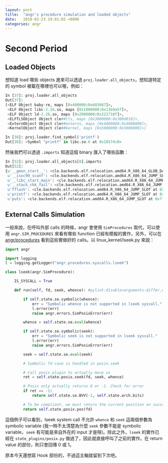 ```yaml
---
layout: post
title:  "angr's procedure simulation and loaded objects"
date:   2018-02-23 19:01:02 +0800
categories: angr
---
```


# Second Period

## Loaded Objects

想知道 load 哪些 objects 進來可以透過 ```proj.loader.all_objects```，想知道特定的 symbol 被載在哪裡也可以喔，例如：

```python
In [37]: proj.loader.all_objects
Out[37]:
[<ELF Object baby-re, maps [0x400000:0x603067]>,
 <ELF Object libc-2.26.so, maps [0x1000000:0x13b9a5f]>,
 <ELF Object ld-2.26.so, maps [0x2000000:0x222710f]>,
 <ELFTLSObject Object cle##tls, maps [0x3000000:0x300d010]>,
 <ExternObject Object cle##externs, maps [0x4000000:0x4008000]>,
 <KernelObject Object cle##kernel, maps [0x5000000:0x5008000]>]

In [38]: proj.loader.find_symbol('printf')
Out[38]: <Symbol "printf" in libc.so.6 at 0x10574c0>
 ```

然後我們可以透過 ```.imports``` 知道這個 binary 匯入了哪些函數：

```python
In [52]: proj.loader.all_objects[0].imports
Out[52]:
{u'__gmon_start__': <cle.backends.elf.relocation.amd64.R_X86_64_GLOB_DAT at 0x7fdbdd8ed750>,
 u'__isoc99_scanf': <cle.backends.elf.relocation.amd64.R_X86_64_JUMP_SLOT at 0x7fdbdd8edb50>,
 u'__libc_start_main': <cle.backends.elf.relocation.amd64.R_X86_64_JUMP_SLOT at 0x7fdbdd8ed690>,
 u'__stack_chk_fail': <cle.backends.elf.relocation.amd64.R_X86_64_JUMP_SLOT at 0x7fdbdd8ed610>,
 u'fflush': <cle.backends.elf.relocation.amd64.R_X86_64_JUMP_SLOT at 0x7fdbdd8ed990>,
 u'printf': <cle.backends.elf.relocation.amd64.R_X86_64_JUMP_SLOT at 0x7fdbdd8ed890>,
 u'puts': <cle.backends.elf.relocation.amd64.R_X86_64_JUMP_SLOT at 0x7fdbdd8ed8d0>}
 ```

## External Calls Simulation

一般來說，在呼叫外部 calls 的時候，angr 會使用 ```SimProcedures``` 取代，可以使用 ```angr.SIM_PROCEDURES``` 來看有哪些 function 已經有模擬的實作，另外，可以在 [angr/procedures](https://github.com/angr/angr/tree/master/angr/procedures) 看到這些實做好的 calls。以 linux_kernel/lseek.py 來說：

```python
import angr

import logging
l = logging.getLogger("angr.procedures.syscalls.lseek")

class lseek(angr.SimProcedure):

    IS_SYSCALL = True

    def run(self, fd, seek, whence): #pylint:disable=arguments-differ,unused-argument

        if self.state.se.symbolic(whence):
            err = "Symbolic whence is not supported in lseek syscall."
            l.error(err)
            raise angr.errors.SimPosixError(err)

        whence = self.state.se.eval(whence)

        if self.state.se.symbolic(seek):
            err = "Symbolic seek is not supported in lseek syscall."
            l.error(err)
            raise angr.errors.SimPosixError(err)

        seek = self.state.se.eval(seek)

        # Symbolic fd case is handled in posix.seek

        # Call posix plugin to actually move us
        ret = self.state.posix.seek(fd, seek, whence)

        # Posix only actually returns 0 or -1. Check for error
        if ret == -1:
            return self.state.se.BVV(-1, self.state.arch.bits)

        # To be compliant, we must return the current position on success
        return self.state.posix.pos(fd)
```

這個例子可以看到，lseek system call 不允許 ```whence``` 和 ```seek``` 這兩個參數為 symbolic variable (我一時不太清楚為什麼 ```seek``` 參數不能是 symbolic variable，```seek``` 有可能是來自外在的 input 才是呀)。除此之外，```lseek``` 的實作已經在 ```state_plugins/posix.py``` 做過了，因此就直接呼叫了之前的實作。在 return value 的部份，則只會回傳 0 或 1。

原本今天還想寫 Hook 部份的，不過這主軸就留到下次吧。
